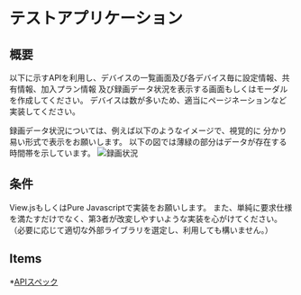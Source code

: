 # テストアプリケーション

## 概要

以下に示すAPIを利用し、デバイスの一覧画面及び各デバイス毎に設定情報、共有情報、加入プラン情報
及び録画データ状況を表示する画面もしくはモーダルを作成してください。
デバイスは数が多いため、適当にページネーションなど実装してください。

録画データ状況については、例えば以下のようなイメージで、視覚的に
分かり易い形式で表示をお願いします。
以下の図では薄緑の部分はデータが存在する時間帯を示しています。
![録画状況](https://i.imgur.com/EZxXzMX.png)

## 条件

View.jsもしくはPure Javascriptで実装をお願いします。
また、単純に要求仕様を満たすだけでなく、第3者が改変しやすいような実装を心がけてください。
（必要に応じて適切な外部ライブラリを選定し、利用しても構いません。）

## Items

*[APIスペック](api.md)
